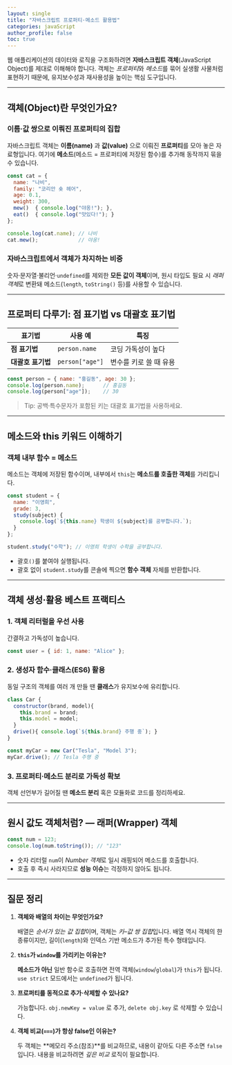 ```yaml
---
layout: single
title: "자바스크립트 프로퍼티·메소드 활용법"
categories: javaScript
author_profile: false
toc: true
---
```


웹 애플리케이션의 데이터와 로직을 구조화하려면 **자바스크립트 객체**(JavaScript Object)를 제대로 이해해야 합니다. 객체는 *프로퍼티*와 *메소드*를 묶어 실생활 사물처럼 표현하기 때문에, 유지보수성과 재사용성을 높이는 핵심 도구입니다.

------

## 객체(Object)란 무엇인가요?

### 이름·값 쌍으로 이뤄진 프로퍼티의 집합

자바스크립트 객체는 **이름(name)** 과 **값(value)** 으로 이뤄진 **프로퍼티**를 모아 놓은 자료형입니다. 여기에 **메소드**(메소드 = 프로퍼티에 저장된 함수)를 추가해 동작까지 묶을 수 있습니다.

```jsx
const cat = {
  name: "나비",
  family: "코리안 숏 헤어",
  age: 0.1,
  weight: 300,
  mew()  { console.log("야옹!"); },
  eat()  { console.log("맛있다!"); }
};

console.log(cat.name); // 나비
cat.mew();             // 야옹!
```

### 자바스크립트에서 객체가 차지하는 비중

숫자·문자열·불리언·`undefined`를 제외한 **모든 값이 객체**이며, 원시 타입도 필요 시 *래퍼 객체*로 변환돼 메소드(`length`, `toString()` 등)를 사용할 수 있습니다.

------

## 프로퍼티 다루기: 점 표기법 vs 대괄호 표기법

| 표기법            | 사용 예         | 특징                   |
| ----------------- | --------------- | ---------------------- |
| **점 표기법**     | `person.name`   | 코딩 가독성이 높다     |
| **대괄호 표기법** | `person["age"]` | 변수를 키로 쓸 때 유용 |

```jsx
const person = { name: "홍길동", age: 30 };
console.log(person.name);      // 홍길동
console.log(person["age"]);    // 30
```

> Tip: 공백·특수문자가 포함된 키는 대괄호 표기법을 사용하세요.

------

## 메소드와 this 키워드 이해하기

### 객체 내부 함수 = 메소드

메소드는 객체에 저장된 함수이며, 내부에서 `this`는 **메소드를 호출한 객체**를 가리킵니다.

```jsx
const student = {
  name: "이영희",
  grade: 3,
  study(subject) {
    console.log(`${this.name} 학생이 ${subject}를 공부합니다.`);
  }
};

student.study("수학"); // 이영희 학생이 수학을 공부합니다.
```

- 괄호`()`를 붙여야 실행됩니다.
- 괄호 없이 `student.study`를 콘솔에 찍으면 **함수 객체** 자체를 반환합니다.

------

## 객체 생성·활용 베스트 프랙티스

### 1. 객체 리터럴을 우선 사용

간결하고 가독성이 높습니다.

```jsx
const user = { id: 1, name: "Alice" };
```

### 2. 생성자 함수·클래스(ES6) 활용

동일 구조의 객체를 여러 개 만들 땐 **클래스**가 유지보수에 유리합니다.

```jsx
class Car {
  constructor(brand, model){
    this.brand = brand;
    this.model = model;
  }
  drive(){ console.log(`${this.brand} 주행 중`); }
}

const myCar = new Car("Tesla", "Model 3");
myCar.drive(); // Tesla 주행 중
```

### 3. 프로퍼티·메소드 분리로 가독성 확보

객체 선언부가 길어질 땐 **메소드 분리** 혹은 모듈화로 코드를 정리하세요.

------

## 원시 값도 객체처럼? — 래퍼(Wrapper) 객체

```jsx
const num = 123;
console.log(num.toString()); // "123"
```

- 숫자 리터럴 `num`이 *Number 객체*로 일시 래핑되어 메소드를 호출합니다.
- 호출 후 즉시 사라지므로 **성능 이슈**는 걱정하지 않아도 됩니다.

------

## 질문 정리

1. **객체와 배열의 차이는 무엇인가요?**

   배열은 *순서가 있는 값 집합*이며, 객체는 *키–값 쌍 집합*입니다. 배열 역시 객체의 한 종류이지만, 길이(`length`)와 인덱스 기반 메소드가 추가된 특수 형태입니다.

2. **`this`가 `window`를 가리키는 이유는?**

   **메소드가 아닌** 일반 함수로 호출하면 전역 객체(`window`/`global`)가 `this`가 됩니다. `use strict` 모드에서는 `undefined`가 됩니다.

3. **프로퍼티를 동적으로 추가·삭제할 수 있나요?**

   가능합니다. `obj.newKey = value` 로 추가, `delete obj.key` 로 삭제할 수 있습니다.

4. **객체 비교(`===`)가 항상 false인 이유는?**

   두 객체는 **메모리 주소(참조)**를 비교하므로, 내용이 같아도 다른 주소면 `false`입니다. 내용을 비교하려면 *깊은 비교* 로직이 필요합니다.
